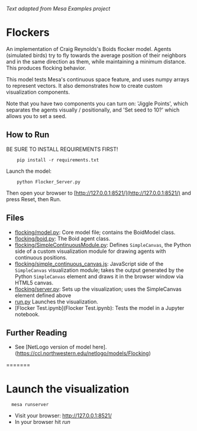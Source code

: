 *Text adapted from Mesa Examples project*

# Flockers

An implementation of Craig Reynolds's Boids flocker model. Agents (simulated birds) try to fly towards the average position of their neighbors and in the same direction as them, while maintaining a minimum distance. This produces flocking behavior.

This model tests Mesa's continuous space feature, and uses numpy arrays to represent vectors. It also demonstrates how to create custom visualization components.

Note that you have two components you can turn on: 'Jiggle Points', which separates the agents visually / positionally, and 'Set seed to 10?' which allows you to set a seed. 

## How to Run

BE SURE TO INSTALL REQUIREMENTS FIRST!
```
    pip install -r requirements.txt
```

Launch the model:
```
    python Flocker_Server.py
```

Then open your browser to [http://127.0.0.1:8521/](http://127.0.0.1:8521/) and press Reset, then Run.

## Files

* [flocking/model.py](flocking/model.py): Core model file; contains the BoidModel class.
* [flocking/boid.py](flocking/boid.py): The Boid agent class.
* [flocking/SimpleContinuousModule.py](flocking/SimpleContinuousModule.py): Defines ``SimpleCanvas``, the Python side of a custom visualization module for drawing agents with continuous positions.
* [flocking/simple_continuous_canvas.js](flocking/simple_continuous_canvas.js): JavaScript side of the ``SimpleCanvas`` visualization module; takes the output generated by the Python ``SimpleCanvas`` element and draws it in the browser window via HTML5 canvas.
* [flocking/server.py](flocking/server.py): Sets up the visualization; uses the SimpleCanvas element defined above
* [run.py](run.py) Launches the visualization.
* [Flocker Test.ipynb](Flocker Test.ipynb): Tests the model in a Jupyter notebook.

## Further Reading
* See [NetLogo version of model here]. (https://ccl.northwestern.edu/netlogo/models/Flocking) 
  
=======
# Launch the visualization
```
  mesa runserver
```
* Visit your browser: http://127.0.0.1:8521/
* In your browser hit *run*